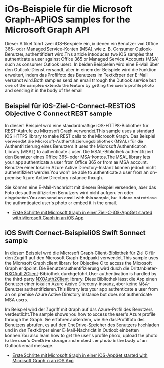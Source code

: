 # <a name="ios-samples-for-the-microsoft-graph-api"></a><span data-ttu-id="5fd2f-101">iOs-Beispiele für die Microsoft Graph-API</span><span class="sxs-lookup"><span data-stu-id="5fd2f-101">iOS samples for the Microsoft Graph API</span></span>
<span data-ttu-id="5fd2f-102">Dieser Artikel führt zwei iOS-Beispiele ein, in denen ein Benutzer von Office 365- oder Managed Service-Konten (MSA), wie z. B. Consumer Outlook-Benutzer, authentifiziert wird.</span><span class="sxs-lookup"><span data-stu-id="5fd2f-102">This article introduces two iOS samples that authenticate a user against Office 365 or Managed Service Accounts (MSA) such as consumer Outlook users.</span></span> <span data-ttu-id="5fd2f-103">In beiden Beispielen wird eine E-Mail über den Outlook-Dienst versandt, aber in einem der Beispiele wird die Funktion erweitert, indem das Profilfoto des Benutzers im Textkörper der E-Mail versandt wird.</span><span class="sxs-lookup"><span data-stu-id="5fd2f-103">Both samples send an email through the Outlook service but one of the samples extends the feature by getting the user's profile photo and sending it in the body of the email</span></span>

## <a name="ios-objective-c-connect-rest-sample"></a><span data-ttu-id="5fd2f-104">Beispiel für iOS-Ziel-C-Connect-REST</span><span class="sxs-lookup"><span data-stu-id="5fd2f-104">iOS Objective C Connect REST sample</span></span>
<span data-ttu-id="5fd2f-105">In diesem Beispiel wird eine standardmäßige iOS-HTTPS-Bibliothek für REST-Aufrufe zu Microsoft Graph verwendet.</span><span class="sxs-lookup"><span data-stu-id="5fd2f-105">This sample uses a standard iOS HTTPS library to make REST calls to the Microsoft Graph.</span></span> <span data-ttu-id="5fd2f-106">Das Beispiel verwendet die Microsoft-Authentifizierungsbibliothek (MSAL) für die Authentifizierung eines Benutzers.</span><span class="sxs-lookup"><span data-stu-id="5fd2f-106">It uses the Microsoft Authentication Library (MSAL) to authenticate a user.</span></span> <span data-ttu-id="5fd2f-107">Die MSAL-Bibliothek authentifiziert den Benutzer eines Office 365- oder MSA-Kontos.</span><span class="sxs-lookup"><span data-stu-id="5fd2f-107">The MSAL library lets your app authenticate a user from Office 365 or from an MSA account.</span></span> <span data-ttu-id="5fd2f-108">Benutzer einer lokalen Azure Active Directory-Instanz können jedoch nicht authentifiziert werden.</span><span class="sxs-lookup"><span data-stu-id="5fd2f-108">You won't be able to authenticate a user from an on-premise Azure Active Directory instance though.</span></span>

<span data-ttu-id="5fd2f-109">Sie können eine E-Mail-Nachricht mit diesem Beispiel versenden, aber das Foto des authentifizierten Benutzers wird nicht aufgerufen oder eingebettet.</span><span class="sxs-lookup"><span data-stu-id="5fd2f-109">You can send an email with this sample, but it does not retrieve the authenticated user's photo or embed it in the email.</span></span>

- [<span data-ttu-id="5fd2f-110">Erste Schritte mit Microsoft Graph in einer Ziel-C-iOS-App</span><span class="sxs-lookup"><span data-stu-id="5fd2f-110">Get started with Microsoft Graph in an iOS App</span></span>](ios_objectivec.md)

## <a name="ios-swift-connect-sample"></a><span data-ttu-id="5fd2f-111">iOS Swift Connect-Beispiel</span><span class="sxs-lookup"><span data-stu-id="5fd2f-111">iOS Swift Sonnect sample</span></span>
<span data-ttu-id="5fd2f-112">In diesem Beispiel wird die Microsoft Graph-Client-Bibliothek für Ziel C für den Zugriff auf den Microsoft Graph-Endpunkt verwendet.</span><span class="sxs-lookup"><span data-stu-id="5fd2f-112">This sample uses the Microsoft Graph client library for Objective C to access the Microsoft Graph endpoint.</span></span> <span data-ttu-id="5fd2f-113">Die Benutzerauthentifizierung wird durch die Drittanbieter-[NXOAuth2Client](https://github.com/nxtbgthng/OAuth2Client)-Bibliothek durchgeführt.</span><span class="sxs-lookup"><span data-stu-id="5fd2f-113">User authentication is handled by the third-party [NXOAuth2Client](https://github.com/nxtbgthng/OAuth2Client) library.</span></span> <span data-ttu-id="5fd2f-114">Diese Bibliothek lässt die App einen Benutzer einer lokalen Azure Active Directory-Instanz, aber keine MSA-Benutzer authentifizieren.</span><span class="sxs-lookup"><span data-stu-id="5fd2f-114">This library lets your app authenticate a user from an on premise Azure Active Directory instance but does not authenticate MSA users.</span></span>

<span data-ttu-id="5fd2f-115">Im Beispiel wird der Zugriff mit Graph auf das Azure-Profil des Benutzers verdeutlicht.</span><span class="sxs-lookup"><span data-stu-id="5fd2f-115">The sample shows you how to access the user's Azure profile through the Graph.</span></span> <span data-ttu-id="5fd2f-116">Sie erfahren außerdem, wie Sie das Profilfoto des Benutzers abrufen, es auf den OneDrive-Speicher des Benutzers hochladen und in den Textkörper einer E-Mail-Nachricht in Outlook einbetten können.</span><span class="sxs-lookup"><span data-stu-id="5fd2f-116">You also learn how to get the user's profile photo, upload the photo to the user's OneDrive storage and embed the photo in the body of an Outlook email message.</span></span>

- [<span data-ttu-id="5fd2f-117">Erste Schritte mit Microsoft Graph in einer iOS-App</span><span class="sxs-lookup"><span data-stu-id="5fd2f-117">Get started with Microsoft Graph in an iOS App</span></span>](ios_swift.md)
